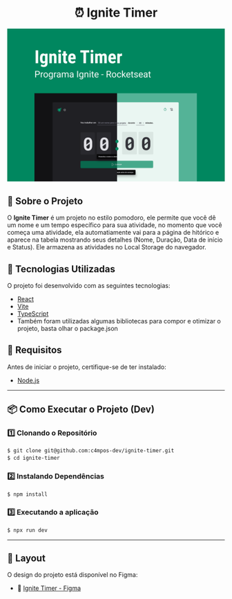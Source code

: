 <h1 align="center">
    ⏰ Ignite Timer
</h1> 

<p align="center">
  <img alt="Banner" title="Banner" src="./src/assets/templates/banner.png"/>
</p>

## 📌 Sobre o Projeto

O **Ignite Timer** é um projeto no estilo pomodoro, ele permite que você dê um nome e um tempo específico para sua atividade, no momento que você começa uma atividade, ela automatiamente vai para a página de hitórico e aparece na tabela mostrando seus detalhes (Nome, Duração, Data de início e Status). Ele armazena as atividades no Local Storage do navegador.

## 🚀 Tecnologias Utilizadas

O projeto foi desenvolvido com as seguintes tecnologias:

- [React](https://react.dev/)
- [Vite](https://vite.dev/)
- [TypeScript](https://www.typescriptlang.org/)
- Também foram utilizadas algumas bibliotecas para compor e otimizar o projeto, basta olhar o package.json

## 🔧 Requisitos

Antes de iniciar o projeto, certifique-se de ter instalado:

- [Node.js](https://nodejs.org/)

---

## 📦 Como Executar o Projeto (Dev)

### 1️⃣ Clonando o Repositório
```bash
$ git clone git@github.com:c4mpos-dev/ignite-timer.git
$ cd ignite-timer
```

### 2️⃣ Instalando Dependências
```bash
$ npm install
```

### 3️⃣ Executando a aplicação
```bash
$ npx run dev
```

---

## 🎨 Layout

O design do projeto está disponível no Figma:

- 🔗 [Ignite Timer - Figma](https://www.figma.com/design/VNkuDZsnFPyRihQE6B30rv/Ignite-Timer-(Community)?m=auto&t=2BTLA0UdwCZBFXc3-6)